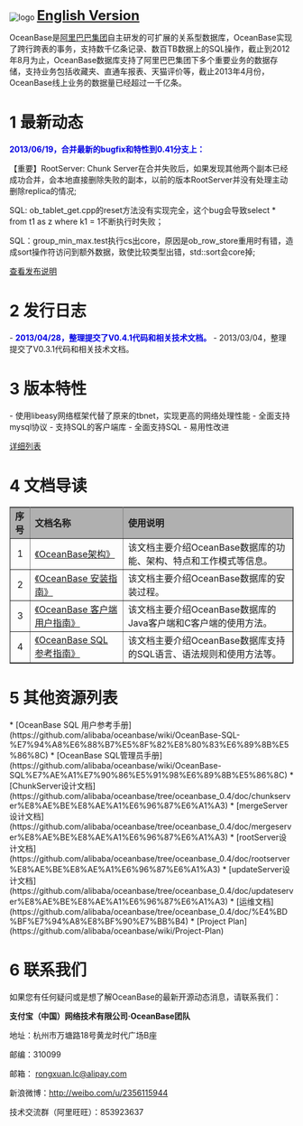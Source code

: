 ![logo](https://raw.github.com/alibaba/oceanbase/oceanbase_0.3/doc/%E5%9B%BE%E7%89%87%E5%A4%B9/logo.jpg)
<font size=5><b>[English Version](https://github.com/alibaba/oceanbase/wiki/Oceanbase)</b></font>

OceanBase是[阿里巴巴集团](http://page.china.alibaba.com/shtml/about/ali_group1.shtml)自主研发的可扩展的关系型数据库，OceanBase实现了跨行跨表的事务，支持数千亿条记录、数百TB数据上的SQL操作，截止到2012年8月为止，OceanBase数据库支持了阿里巴巴集团下多个重要业务的数据存储，支持业务包括收藏夹、直通车报表、天猫评价等，截止2013年4月份，OceanBase线上业务的数据量已经超过一千亿条。


<h1>1 最新动态</h1>
<font color=“#0000E3”><b>2013/06/19，合并最新的bugfix和特性到0.41分支上：</b> </font>

【重要】RootServer: Chunk Server在合并失败后，如果发现其他两个副本已经成功合并，会本地直接删除失败的副本，以前的版本RootServer并没有处理主动删除replica的情况;

SQL: ob_tablet_get.cpp的reset方法没有实现完全，这个bug会导致select * from t1 as z where k1 = 1不断执行时失败；

SQL：group_min_max.test执行cs出core，原因是ob_row_store重用时有错，造成sort操作符访问到额外数据，致使比较类型出错，std::sort会core掉; 

[查看发布说明](https://github.com/alibaba/oceanbase/wiki/OceanBase-0.4.1-1209%E5%8F%91%E5%B8%83%E8%AF%B4%E6%98%8E)

<h1>2 发行日志</h1>
- <font color=“#0000E3”><b>2013/04/28，整理提交了V0.4.1代码和相关技术文档。</b> </font>
- 2013/03/04，整理提交了V0.3.1代码和相关技术文档。

<h1>3 版本特性</h1>
- 使用libeasy网络框架代替了原来的tbnet，实现更高的网络处理性能
- 全面支持mysql协议
- 支持SQL的客户端库
- 全面支持SQL
- 易用性改进

[详细列表](https://github.com/alibaba/oceanbase/wiki/OceanBase-0.4-%E7%89%88%E6%9C%AC%E7%89%B9%E6%80%A7) 

<h1>4 文档导读</h1>
<table width="100%"  border="1" frame="all" rules="all">
  <tr>
    <td width=7% bgcolor="B0B0B0"><b>序号</b></div></td>
    <td width=33% bgcolor="B0B0B0"><b>文档名称</b></td>
    <td width=60% bgcolor="B0B0B0"><b>使用说明</b></td>
  </tr>
  <tr>
    <td width="7%"><div align="center">1</div></td>
    <td width="33%"><a href="https://github.com/alibaba/oceanbase/wiki/OceanBase%E6%9E%B6%E6%9E%84%E4%BB%8B%E7%BB%8D" target="_blank">《OceanBase架构》</a></td>
    <td width="60%">该文档主要介绍OceanBase数据库的功能、架构、特点和工作模式等信息。</td>
  </tr>
  <tr>
    <td width="7%"><div align="center">2</div></td>
    <td width="33%"><a href="https://github.com/alibaba/oceanbase/wiki/OceanBase-%E5%AE%89%E8%A3%85%E6%8C%87%E5%8D%97" target="_blank">《OceanBase 安装指南》</a></td>
    <td width="60%">该文档主要介绍OceanBase数据库的安装过程。</td>
  </tr>
  <tr>
    <td width="7%"><div align="center">3</div></td>
    <td width="33%"><a href="https://github.com/alibaba/oceanbase/wiki/OceanBase%E5%AE%A2%E6%88%B7%E7%AB%AF-%E7%94%A8%E6%88%B7%E6%8C%87%E5%8D%97" target="_blank">《OceanBase 客户端 用户指南》</a></td>
    <td width="60%">该文档主要介绍OceanBase数据库的Java客户端和C客户端的使用方法。</td>
  </tr>
  <tr>
    <td width="7%"><div align="center">4</div></td>
    <td width="33%"><a href="https://github.com/alibaba/oceanbase/wiki/OceanBase-SQL-%E5%8F%82%E8%80%83%E6%8C%87%E5%8D%97" target="_blank">《OceanBase SQL 参考指南》</a></td>
    <td width="60%">该文档主要介绍OceanBase数据库支持的SQL语言、语法规则和使用方法等。</td>
  </tr>
</table>

<h1>5 其他资源列表</h1>
* [OceanBase SQL 用户参考手册](https://github.com/alibaba/oceanbase/wiki/OceanBase-SQL-%E7%94%A8%E6%88%B7%E5%8F%82%E8%80%83%E6%89%8B%E5%86%8C)
* [OceanBase SQL管理员手册](https://github.com/alibaba/oceanbase/wiki/OceanBase-SQL%E7%AE%A1%E7%90%86%E5%91%98%E6%89%8B%E5%86%8C)
* [ChunkServer设计文档](https://github.com/alibaba/oceanbase/tree/oceanbase_0.4/doc/chunkserver%E8%AE%BE%E8%AE%A1%E6%96%87%E6%A1%A3)
* [mergeServer设计文档](https://github.com/alibaba/oceanbase/tree/oceanbase_0.4/doc/mergeserver%E8%AE%BE%E8%AE%A1%E6%96%87%E6%A1%A3)
* [rootServer设计文档](https://github.com/alibaba/oceanbase/tree/oceanbase_0.4/doc/rootserver%E8%AE%BE%E8%AE%A1%E6%96%87%E6%A1%A3)
* [updateServer设计文档](https://github.com/alibaba/oceanbase/tree/oceanbase_0.4/doc/updateserver%E8%AE%BE%E8%AE%A1%E6%96%87%E6%A1%A3)
* [运维文档](https://github.com/alibaba/oceanbase/tree/oceanbase_0.4/doc/%E4%BD%BF%E7%94%A8%E8%BF%90%E7%BB%B4)
* [Project Plan](https://github.com/alibaba/oceanbase/wiki/Project-Plan) 

<h1>6 联系我们</h1>
 <p align="left">如果您有任何疑问或是想了解OceanBase的最新开源动态消息，请联系我们：</p>
  <p align="left"><b>支付宝（中国）网络技术有限公司·OceanBase团队</b></p>
  <p align="left">地址：杭州市万塘路18号黄龙时代广场B座</p>
  <p align="left">邮编：310099</p>
  <p align="left">邮箱： <a href="mailto:alipay-oceanbase-support@list.alibaba-inc.com">rongxuan.lc@alipay.com</a></p>
  <p align="left"> 新浪微博：<a href="http://weibo.com/u/2356115944">http://weibo.com/u/2356115944</a></p>
  <p align="left">技术交流群（阿里旺旺）：853923637</p>
